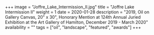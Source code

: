 +++
image = "Joffre_Lake_Intermission_II.jpg"
title = "Joffre Lake Intermission II"
weight = 1
date = 2020-01-28
description = "2019, Oil on Gallery Canvas, 20\" x 30\", Honorary Mention at 124th Annual Juried Exhibition at the Art Gallery of Hamilton, December 2019 - March 2020"
availability = ""
tags = ["oil", "landscape", "featured", "awards"]
+++